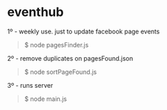 eventhub
========


1º - weekly use. just to update facebook page events
> $ node pagesFinder.js

2º - remove duplicates on pagesFound.json
> $ node sortPageFound.js

3º - runs server
> $ node main.js

